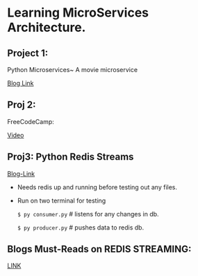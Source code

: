 # Learning MicroServices Architecture.


## Project 1:

<p>Python Microservices~ A movie microservice</p>

[Blog Link](https://youtu.be/Cy9fAvsXGZA)



## Proj 2:

FreeCodeCamp:

[Video](https://youtu.be/Cy9fAvsXGZA)


## Proj3: Python Redis Streams

[Blog-Link](https://huogerac.hashnode.dev/using-redis-stream-with-python)


* Needs redis up and running before testing out any files.
* Run on two terminal for testing

    `$ py consumer.py` # listens for any changes in db.

    `$ py producer.py` # pushes data to redis db.




## Blogs Must-Reads on REDIS STREAMING:

[LINK](https://redis.com/blog/youre-probably-thinking-about-redis-streams-wrong/)